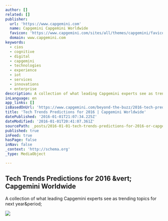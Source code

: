 ```yaml
---
author: []
related: []
publisher:
  url: 'https://www.capgemini.com'
  name: Capgemini Capgemini Worldwide
  favicon: 'https://www.capgemini.com/sites/all/themes/capgemini/favicon.ico'
  domain: www.capgemini.com
keywords:
  - cios
  - cognitive
  - digital
  - capgemini
  - technologies
  - experience
  - iot
  - services
  - innovations
  - enterprise
description: A collection of what leading Capgemini experts see as trending topics for next year.
inLanguage: en
app_links: []
isBasedOnUrl: 'https://www.capgemini.com/beyond-the-buzz/2016-tech-predictions?utm_source=linkedin&utm_medium=text&utm_term=predictions&utm_content=campaign&utm_campaign=businesstechpredictions2016'
title: 'Tech Trends Predictions for 2016 | Capgemini Worldwide'
datePublished: '2016-01-01T21:07:34.225Z'
dateModified: '2016-01-01T20:41:07.361Z'
sourcePath: _posts/2016-01-01-tech-trends-predictions-for-2016-or-capgemini-worldwide.md
published: true
inFeed: true
hasPage: false
inNav: false
_context: 'http://schema.org'
_type: MediaObject

---
```

<article style=""><h1>Tech Trends Predictions for 2016 &amp;vert; Capgemini Worldwide</h1><p>A collection of what leading Capgemini experts see as trending topics for next year&amp;period;</p><img src="https://www.capgemini.com/sites/default/files/new-nav-menu-htmls/most_companies_industries_information_business.jpg" /></article>